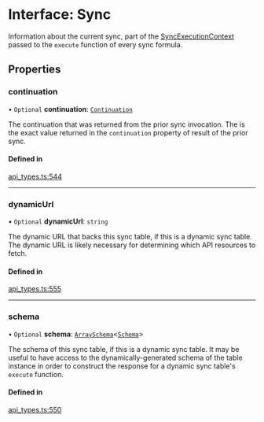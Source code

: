 # Interface: Sync

Information about the current sync, part of the [SyncExecutionContext](SyncExecutionContext.md) passed to the
`execute` function of every sync formula.

## Properties

### continuation

• `Optional` **continuation**: [`Continuation`](Continuation.md)

The continuation that was returned from the prior sync invocation. The is the exact
value returned in the `continuation` property of result of the prior sync.

#### Defined in

[api_types.ts:544](https://github.com/coda/packs-sdk/blob/main/api_types.ts#L544)

___

### dynamicUrl

• `Optional` **dynamicUrl**: `string`

The dynamic URL that backs this sync table, if this is a dynamic sync table.
The dynamic URL is likely necessary for determining which API resources to fetch.

#### Defined in

[api_types.ts:555](https://github.com/coda/packs-sdk/blob/main/api_types.ts#L555)

___

### schema

• `Optional` **schema**: [`ArraySchema`](ArraySchema.md)<[`Schema`](../types/Schema.md)\>

The schema of this sync table, if this is a dynamic sync table. It may be useful to have
access to the dynamically-generated schema of the table instance in order to construct
the response for a dynamic sync table's `execute` function.

#### Defined in

[api_types.ts:550](https://github.com/coda/packs-sdk/blob/main/api_types.ts#L550)
